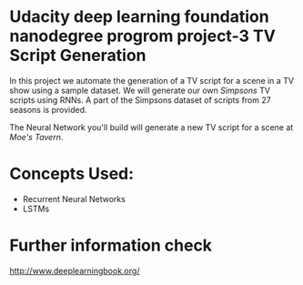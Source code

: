 
# Udacity deep learning foundation nanodegree progrom project-3 TV Script Generation

In this project we automate the generation of a TV script for a scene in a TV show using a sample dataset.
We will generate our own _Simpsons_ TV scripts using RNNs. A part of the Simpsons dataset of scripts from 27 seasons is provided.

The Neural Network you'll build will generate a new TV script for a scene at _Moe's Tavern_.

# Concepts Used:
 - Recurrent Neural Networks
 - LSTMs
 
# Further information check 
http://www.deeplearningbook.org/ 
